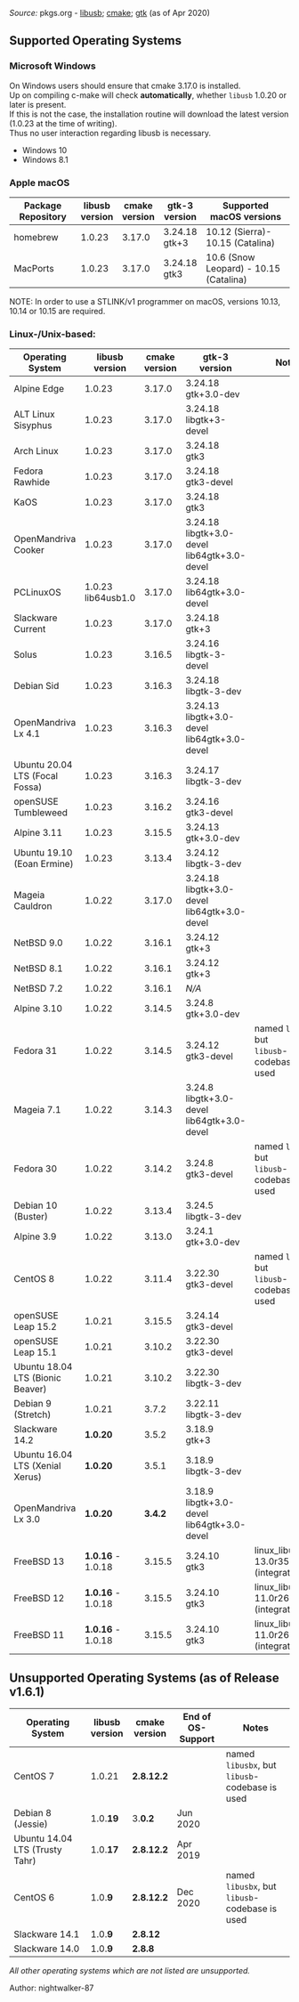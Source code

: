 
_Source:_ pkgs.org - [libusb](https://pkgs.org/search/?q=libusb); [cmake](https://pkgs.org/search/?q=cmake); [gtk](https://pkgs.org/search/?q=gtk) (as of Apr 2020)


## Supported Operating Systems
### Microsoft Windows

On Windows users should ensure that cmake 3.17.0 is installed.<br />
Up on compiling c-make will check **automatically**, whether `libusb` 1.0.20 or later is present.<br />
If this is not the case, the installation routine will download the latest version (1.0.23 at the time of writing).<br />
Thus no user interaction regarding libusb is necessary.

* Windows 10
* Windows 8.1


### Apple macOS

| Package Repository | libusb<br />version | cmake<br />version | gtk-3<br />version | Supported macOS versions |
| --- | --- | --- | --- | --- |
| homebrew | 1.0.23 | 3.17.0 | 3.24.18<br />gtk+3 | 10.12 (Sierra)- 10.15 (Catalina) |
| MacPorts | 1.0.23 | 3.17.0 | 3.24.18<br />gtk3 | 10.6 (Snow Leopard) - 10.15 (Catalina) |

NOTE: In order to use a STLINK/v1 programmer on macOS, versions 10.13, 10.14 or 10.15 are required.


### Linux-/Unix-based:

| Operating System | libusb<br />version | cmake<br />version | gtk-3<br />version | Notes |
| --- | --- | --- | --- | --- |
| Alpine Edge | 1.0.23 | 3.17.0 | 3.24.18<br />gtk+3.0-dev | |
| ALT Linux Sisyphus | 1.0.23 | 3.17.0 | 3.24.18<br />libgtk+3-devel | |
| Arch Linux | 1.0.23 | 3.17.0 | 3.24.18<br />gtk3 | |
| Fedora Rawhide | 1.0.23 | 3.17.0 | 3.24.18<br />gtk3-devel | | named `libusbx`, but<br />`libusb`-codebase is used |
| KaOS | 1.0.23 | 3.17.0 | 3.24.18<br />gtk3 | |
| OpenMandriva Cooker | 1.0.23 | 3.17.0 | 3.24.18<br />libgtk+3.0-devel<br />lib64gtk+3.0-devel | |
| PCLinuxOS | 1.0.23<br />lib64usb1.0 | 3.17.0 | 3.24.18<br />lib64gtk+3.0-devel | |
| Slackware Current | 1.0.23 | 3.17.0 | 3.24.18<br />gtk+3 | |
| Solus | 1.0.23 | 3.16.5 | 3.24.16<br />libgtk-3-devel | |
| Debian Sid | 1.0.23 | 3.16.3 | 3.24.18<br />libgtk-3-dev | |
| OpenMandriva Lx 4.1 | 1.0.23 | 3.16.3 | 3.24.13<br />libgtk+3.0-devel<br />lib64gtk+3.0-devel | |
| Ubuntu 20.04 LTS (Focal Fossa) | 1.0.23 | 3.16.3 | 3.24.17<br />libgtk-3-dev | |
| openSUSE Tumbleweed | 1.0.23 | 3.16.2 | 3.24.16<br />gtk3-devel | |
| Alpine 3.11 | 1.0.23 | 3.15.5 | 3.24.13<br />gtk+3.0-dev | |
| Ubuntu 19.10 (Eoan Ermine) | 1.0.23 | 3.13.4 | 3.24.12<br />libgtk-3-dev | |
| Mageia Cauldron | 1.0.22 | 3.17.0 | 3.24.18<br />libgtk+3.0-devel<br />lib64gtk+3.0-devel | |
| NetBSD 9.0 | 1.0.22 | 3.16.1 | 3.24.12<br />gtk+3 | |
| NetBSD 8.1 | 1.0.22 | 3.16.1 | 3.24.12<br />gtk+3 | |
| NetBSD 7.2 | 1.0.22 | 3.16.1 | _N/A_ | |
| Alpine 3.10 | 1.0.22 | 3.14.5 | 3.24.8<br />gtk+3.0-dev | |
| Fedora 31 | 1.0.22 | 3.14.5 | 3.24.12<br />gtk3-devel | named `libusbx`, but<br />`libusb`-codebase is used |
| Mageia 7.1 | 1.0.22 | 3.14.3 | 3.24.8<br />libgtk+3.0-devel<br />lib64gtk+3.0-devel | |
| Fedora 30 | 1.0.22 | 3.14.2 | 3.24.8<br />gtk3-devel | named `libusbx`, but<br />`libusb`-codebase is used |
| Debian 10 (Buster) | 1.0.22 | 3.13.4 | 3.24.5<br />libgtk-3-dev | |
| Alpine 3.9 | 1.0.22 | 3.13.0 | 3.24.1<br />gtk+3.0-dev | |
| CentOS 8 | 1.0.22 | 3.11.4 | 3.22.30<br />gtk3-devel | named `libusbx`, but<br />`libusb`-codebase is used |
| openSUSE Leap 15.2 | 1.0.21 | 3.15.5 | 3.24.14<br />gtk3-devel | |
| openSUSE Leap 15.1 | 1.0.21 | 3.10.2 | 3.22.30<br />gtk3-devel | |
| Ubuntu 18.04 LTS (Bionic Beaver) | 1.0.21 | 3.10.2 | 3.22.30<br />libgtk-3-dev | |
| Debian 9 (Stretch) | 1.0.21 | 3.7.2 | 3.22.11<br />libgtk-3-dev | |
| Slackware 14.2 | **1.0.20** | 3.5.2 | 3.18.9<br />gtk+3 | |
| Ubuntu 16.04 LTS (Xenial Xerus) | **1.0.20** | 3.5.1 | 3.18.9<br />libgtk-3-dev | |
| OpenMandriva Lx 3.0 | **1.0.20** | **3.4.2** | 3.18.9<br />libgtk+3.0-devel<br />lib64gtk+3.0-devel | |
| FreeBSD 13 | **1.0.16** - 1.0.18 | 3.15.5 | 3.24.10<br />gtk3 | linux_libusb-13.0r358841<br />(integrated) |
| FreeBSD 12 | **1.0.16** - 1.0.18 | 3.15.5 | 3.24.10<br />gtk3 | linux_libusb-11.0r261448_4<br />(integrated) |
| FreeBSD 11 | **1.0.16** - 1.0.18 | 3.15.5 | 3.24.10<br />gtk3 | linux_libusb-11.0r261448_4<br />(integrated) |


## Unsupported Operating Systems (as of Release v1.6.1)

| Operating System | libusb<br />version | cmake<br />version | End of<br />OS-Support | Notes |
| --- | --- | --- | --- | --- |
| CentOS 7 | 1.0.21 | **2.8.12.2** | | named `libusbx`, but<br />`libusb`-codebase is used |
| Debian 8 (Jessie) | 1.0.**19** | 3.**0.2** | Jun 2020 |
| Ubuntu 14.04 LTS (Trusty Tahr) | 1.0.**17** | **2.8.12.2** | Apr 2019 |
| CentOS 6 | 1.0.**9** | **2.8.12.2** | Dec 2020 | named `libusbx`, but<br />`libusb`-codebase is used |
| Slackware 14.1 | 1.0.**9** | **2.8.12** | |
| Slackware 14.0 | 1.0.**9** | **2.8.8** | |

_All other operating systems which are not listed are unsupported._

Author: nightwalker-87

